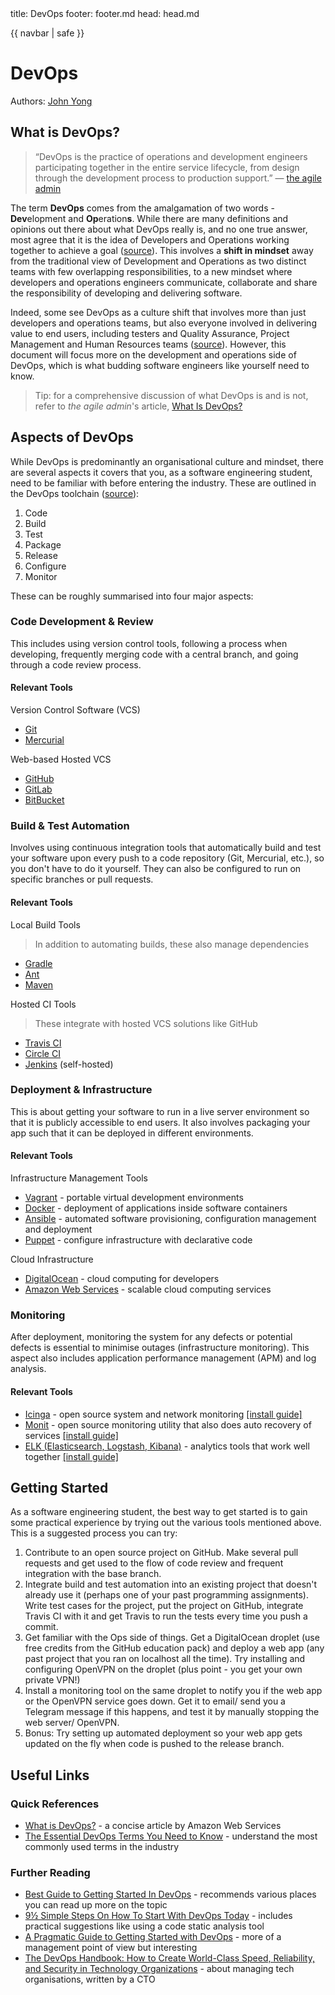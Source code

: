 <frontmatter>
  title: DevOps
  footer: footer.md
  head: head.md
</frontmatter>

{{ navbar | safe }}

<div class="website-content">

# DevOps

Authors: [John Yong](https://github.com/whipermr5)

## What is DevOps?

> &ldquo;DevOps is the practice of operations and development engineers participating together in the entire service lifecycle, from design through the development process to production support.&rdquo; &mdash; [the agile admin](https://theagileadmin.com/what-is-devops/)

The term **DevOps** comes from the amalgamation of two words - **Dev**elopment and **Op**eration**s**. While there are many definitions and opinions out there about what DevOps really is, and no one true answer, most agree that it is the idea of Developers and Operations working together to achieve a goal ([source](https://blog.xebialabs.com/2015/04/23/best-guide-to-getting-started-in-devops/)). This involves a **shift in mindset** away from the traditional view of Development and Operations as two distinct teams with few overlapping responsibilities, to a new mindset where developers and operations engineers communicate, collaborate and share the responsibility of developing and delivering software.

Indeed, some see DevOps as a culture shift that involves more than just developers and operations teams, but also everyone involved in delivering value to end users, including testers and Quality Assurance, Project Management and Human Resources teams ([source](http://blog.nwcadence.com/devops-culture-not-team/)). However, this document will focus more on the development and operations side of DevOps, which is what budding software engineers like yourself need to know.

> Tip: for a comprehensive discussion of what DevOps is and is not, refer to *the agile admin*'s article, [What Is DevOps?](https://theagileadmin.com/what-is-devops/)

## Aspects of DevOps

While DevOps is predominantly an organisational culture and mindset, there are several aspects it covers that you, as a software engineering student, need to be familiar with before entering the industry. These are outlined in the DevOps toolchain ([source](https://en.wikipedia.org/wiki/DevOps#DevOps_toolchain)):

1. Code
2. Build
3. Test
4. Package
5. Release
6. Configure
7. Monitor

These can be roughly summarised into four major aspects:

### Code Development & Review

This includes using version control tools, following a process when developing, frequently merging code with a central branch, and going through a code review process.

#### Relevant Tools

Version Control Software (VCS)

- [Git](https://git-scm.com/)
- [Mercurial](https://www.mercurial-scm.org/)

Web-based Hosted VCS

- [GitHub](https://github.com/)
- [GitLab](https://about.gitlab.com/)
- [BitBucket](https://bitbucket.org/)

### Build & Test Automation

Involves using continuous integration tools that automatically build and test your software upon every push to a code repository (Git, Mercurial, etc.), so you don't have to do it yourself. They can also be configured to run on specific branches or pull requests.

#### Relevant Tools

Local Build Tools
> In addition to automating builds, these also manage dependencies

- [Gradle](https://gradle.org/)
- [Ant](http://ant.apache.org/)
- [Maven](https://maven.apache.org/)

Hosted CI Tools
> These integrate with hosted VCS solutions like GitHub

- [Travis CI](https://travis-ci.org/)
- [Circle CI](https://circleci.com/)
- [Jenkins](https://jenkins.io/) (self-hosted)

### Deployment & Infrastructure

This is about getting your software to run in a live server environment so that it is publicly accessible to end users. It also involves packaging your app such that it can be deployed in different environments.

#### Relevant Tools

Infrastructure Management Tools

- [Vagrant](https://www.vagrantup.com/) - portable virtual development environments
- [Docker](https://www.docker.com/) - deployment of applications inside software containers
- [Ansible](https://www.ansible.com/) - automated software provisioning, configuration management and deployment
- [Puppet](https://puppet.com/) - configure infrastructure with declarative code

Cloud Infrastructure

- [DigitalOcean](https://www.digitalocean.com/) - cloud computing for developers
- [Amazon Web Services](https://aws.amazon.com/) - scalable cloud computing services

### Monitoring

After deployment, monitoring the system for any defects or potential defects is essential to minimise outages (infrastructure monitoring). This aspect also includes application performance management (APM) and log analysis.

#### Relevant Tools

- [Icinga](https://www.icinga.com/) - open source system and network monitoring [[install guide]](https://www.digitalocean.com/community/tutorials/how-to-use-icinga-to-monitor-your-servers-and-services-on-ubuntu-14-04)
- [Monit](https://mmonit.com/monit/) - open source monitoring utility that also does auto recovery of services [[install guide]](https://www.digitalocean.com/community/tutorials/lemp-stack-monitoring-with-monit-on-ubuntu-14-04)
- [ELK (Elasticsearch, Logstash, Kibana)](https://www.elastic.co/products) - analytics tools that work well together [[install guide]](https://www.digitalocean.com/community/tutorials/how-to-install-elasticsearch-logstash-and-kibana-elk-stack-on-ubuntu-14-04)

## Getting Started

As a software engineering student, the best way to get started is to gain some practical experience by trying out the various tools mentioned above. This is a suggested process you can try:

1. Contribute to an open source project on GitHub. Make several pull requests and get used to the flow of code review and frequent integration with the base branch.
2. Integrate build and test automation into an existing project that doesn't already use it (perhaps one of your past programming assignments). Write test cases for the project, put the project on GitHub, integrate Travis CI with it and get Travis to run the tests every time you push a commit.
3. Get familiar with the Ops side of things. Get a DigitalOcean droplet (use free credits from the GitHub education pack) and deploy a web app (any past project that you ran on localhost all the time). Try installing and configuring OpenVPN on the droplet (plus point - you get your own private VPN!)
4. Install a monitoring tool on the same droplet to notify you if the web app or the OpenVPN service goes down. Get it to email/ send you a Telegram message if this happens, and test it by manually stopping the web server/ OpenVPN.
5. Bonus: Try setting up automated deployment so your web app gets updated on the fly when code is pushed to the release branch.

## Useful Links

### Quick References
- [What is DevOps?](https://aws.amazon.com/devops/what-is-devops/) - a concise article by Amazon Web Services
- [The Essential DevOps Terms You Need to Know](https://blog.xebialabs.com/2016/03/21/essential-devops-terms/) - understand the most commonly used terms in the industry

### Further Reading
- [Best Guide to Getting Started In DevOps](https://blog.xebialabs.com/2015/04/23/best-guide-to-getting-started-in-devops/) - recommends various places you can read up more on the topic
- [9½ Simple Steps On How To Start With DevOps Today](https://devops.com/9%C2%BD-simple-steps-start-devops-today/) - includes practical suggestions like using a code static analysis tool
- [A Pragmatic Guide to Getting Started with DevOps](http://www.ca.com/us/lpg/~/media/Files/eBooks/a-pragmatic-guide-to-getting-started-with-devops.pdf) - more of a management point of view but interesting
- [The DevOps Handbook: How to Create World-Class Speed, Reliability, and Security in Technology Organizations](https://books.google.com.sg/books/about/The_Devops_Handbook.html?id=XrQcrgEACAAJ) - about managing tech organisations, written by a CTO
</div>
